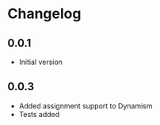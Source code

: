 # Changelog

## 0.0.1

- Initial version

## 0.0.3
- Added assignment support to Dynamism
- Tests added
